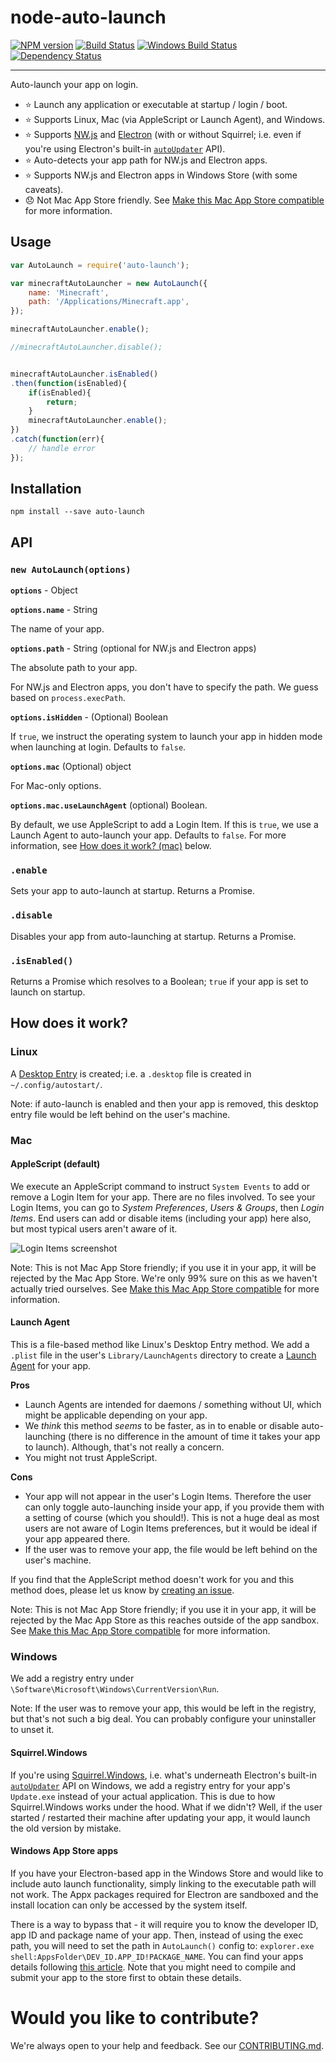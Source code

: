 node-auto-launch
==============

[![NPM version][npm-image]][npm-url] [![Build Status][travis-image]][travis-url] [![Windows Build Status][appveyor-image]][appveyor-url] [![Dependency Status][depstat-image]][depstat-url]

---

Auto-launch your app on login.

- :star: Launch any application or executable at startup / login / boot.
- :star: Supports Linux, Mac (via AppleScript or Launch Agent), and Windows.
- :star: Supports [NW.js](http://nwjs.io/) and [Electron](http://electron.atom.io/) (with or without Squirrel; i.e. even if you're using Electron's built-in [`autoUpdater`](http://electron.atom.io/docs/api/auto-updater/) API).
- :star: Auto-detects your app path for NW.js and Electron apps.
- :star: Supports NW.js and Electron apps in Windows Store (with some caveats). 
- :disappointed: Not Mac App Store friendly. See [Make this Mac App Store compatible](https://github.com/Teamwork/node-auto-launch/issues/43) for more information.


## Usage

```javascript
var AutoLaunch = require('auto-launch');

var minecraftAutoLauncher = new AutoLaunch({
	name: 'Minecraft',
	path: '/Applications/Minecraft.app',
});

minecraftAutoLauncher.enable();

//minecraftAutoLauncher.disable();


minecraftAutoLauncher.isEnabled()
.then(function(isEnabled){
	if(isEnabled){
	    return;
	}
	minecraftAutoLauncher.enable();
})
.catch(function(err){
    // handle error
});
```

## Installation

`npm install --save auto-launch`


## API

### `new AutoLaunch(options)`

**`options`** - Object

**`options.name`** - String

The name of your app.

**`options.path`** - String (optional for NW.js and Electron apps)

The absolute path to your app.

For NW.js and Electron apps, you don't have to specify the path. We guess based on `process.execPath`.

**`options.isHidden`** - (Optional) Boolean

If `true`, we instruct the operating system to launch your app in hidden mode when launching at login. Defaults to `false`.

**`options.mac`** (Optional) object

For Mac-only options.

**`options.mac.useLaunchAgent`** (optional) Boolean.

By default, we use AppleScript to add a Login Item. If this is `true`, we use a Launch Agent to auto-launch your app. Defaults to `false`. For more information, see [How does it work? (mac)](#mac) below.


### `.enable`

Sets your app to auto-launch at startup. Returns a Promise.


### `.disable`

Disables your app from auto-launching at startup. Returns a Promise.


### `.isEnabled()`

Returns a Promise which resolves to a Boolean; `true` if your app is set to launch on startup.


## How does it work?

### Linux

A [Desktop Entry](https://specifications.freedesktop.org/desktop-entry-spec/desktop-entry-spec-latest.html) is created; i.e. a `.desktop` file is created in `~/.config/autostart/`.

Note: if auto-launch is enabled and then your app is removed, this desktop entry file would be left behind on the user's machine.


### Mac

#### AppleScript (default)

We execute an AppleScript command to instruct `System Events` to add or remove a Login Item for your app. There are no files involved. To see your Login Items, you can go to *System Preferences*, *Users & Groups*, then *Login Items*. End users can add or disable items (including your app) here also, but most typical users aren't aware of it.

![Login Items screenshot](images/loginItemsScreenshot.png)

Note: This is not Mac App Store friendly; if you use it in your app, it will be rejected by the Mac App Store. We're only 99% sure on this as we haven't actually tried ourselves. See [Make this Mac App Store compatible](https://github.com/Teamwork/node-auto-launch/issues/43) for more information.


#### Launch Agent

This is a file-based method like Linux's Desktop Entry method. We add a `.plist` file in the user's `Library/LaunchAgents` directory to create a [Launch Agent](https://developer.apple.com/library/content/documentation/MacOSX/Conceptual/BPSystemStartup/Chapters/CreatingLaunchdJobs.html) for your app.

**Pros**

- Launch Agents are intended for daemons / something without UI, which might be applicable depending on your app.
- We *think* this method *seems* to be faster, as in to enable or disable auto-launching (there is no difference in the amount of time it takes your app to launch). Although, that's not really a concern.
- You might not trust AppleScript.

**Cons**

- Your app will not appear in the user's Login Items. Therefore the user can only toggle auto-launching inside your app, if you provide them with a setting of course (which you should!). This is not a huge deal as most users are not aware of Login Items preferences, but it would be ideal if your app appeared there.
- If the user was to remove your app, the file would be left behind on the user's machine.

If you find that the AppleScript method doesn't work for you and this method does, please let us know by [creating an issue](https://github.com/Teamwork/node-auto-launch/issues/new).

Note: This is not Mac App Store friendly; if you use it in your app, it will be rejected by the Mac App Store as this reaches outside of the app sandbox. See [Make this Mac App Store compatible](https://github.com/Teamwork/node-auto-launch/issues/43) for more information.


### Windows

We add a registry entry under `\Software\Microsoft\Windows\CurrentVersion\Run`.

Note: If the user was to remove your app, this would be left in the registry, but that's not such a big deal. You can probably configure your uninstaller to unset it.


#### Squirrel.Windows

If you're using [Squirrel.Windows](https://github.com/Squirrel/Squirrel.Windows), i.e. what's underneath Electron's built-in [`autoUpdater`](http://electron.atom.io/docs/api/auto-updater/) API on Windows, we add a registry entry for your app's `Update.exe` instead of your actual application. This is due to how Squirrel.Windows works under the hood. What if we didn't? Well, if the user started / restarted their machine after updating your app, it would launch the old version by mistake.

#### Windows App Store apps

If you have your Electron-based app in the Windows Store and would like to include auto launch functionality, simply linking to the executable path will not work. The Appx packages required for Electron are sandboxed and the install location can only be accessed by the system itself. 

There is a way to bypass that - it will require you to know the developer ID, app ID and package name of your app. Then, instead of using the exec path, you will need to set the path in `AutoLaunch()` config to: `explorer.exe shell:AppsFolder\DEV_ID.APP_ID!PACKAGE_NAME`. You can find your apps details following [this article](http://winaero.com/blog/exclusive-how-to-start-a-modern-app-from-desktop-without-going-to-the-metro-start-screen/). Note that you might need to compile and submit your app to the store first to obtain these details.  


# Would you like to contribute?

We're always open to your help and feedback. See our [CONTRIBUTING.md](CONTRIBUTING.md).


[npm-url]: https://npmjs.org/package/auto-launch
[npm-image]: http://img.shields.io/npm/v/auto-launch.svg?style=flat

[appveyor-url]: https://ci.appveyor.com/project/adam-lynch/node-auto-launch/branch/master
[appveyor-image]: https://ci.appveyor.com/api/projects/status/0sraxp65vrj2axc3/branch/master?svg=true

[travis-url]: http://travis-ci.org/Teamwork/node-auto-launch
[travis-image]: http://img.shields.io/travis/Teamwork/node-auto-launch.svg?style=flat

[depstat-url]: https://david-dm.org/teamwork/node-auto-launch
[depstat-image]: https://david-dm.org/teamwork/node-auto-launch.svg?style=flat
